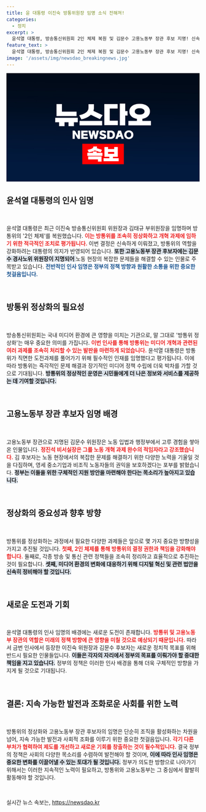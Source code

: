```yaml
---
title: 윤 대통령 이진숙 방통위원장 임명 소식 전해져!
categories:
  - 정치
excerpt: >
  윤석열 대통령, 방송통신위원회 2인 체제 복원 및 김문수 고용노동부 장관 후보 지명! 신속한 인사 배경과 김 후보자의 의지에 주목하세요. 클릭하고 자세한 소식 알아보세요!
feature_text: >
  윤석열 대통령, 방송통신위원회 2인 체제 복원 및 김문수 고용노동부 장관 후보 지명! 신속한 인사 배경과 김 후보자의 의지에 주목하세요. 클릭하고 자세한 소식 알아보세요!
image: '/assets/img/newsdao_breakingnews.jpg'
---
```


<p><img src="/assets/img/newsdao_breakingnews.jpg" alt="ranknews 속보" /></p>

<h2 data-ke-size="size26">윤석열 대통령의 인사 임명</h2>

<p data-ke-size="size16">&nbsp;</p>

<p>윤석열 대통령은 최근 이진숙 방송통신위원회 위원장과 김태규 부위원장을 임명하며 방통위의 '2인 체제'를 복원했습니다. <b><span style="color: #ee2323;">이는 방통위를 조속히 정상화하고 개혁 과제에 임하기 위한 적극적인 조치로 평가됩니다.</span></b> 이번 결정은 신속하게 이뤄졌고, 방통위의 역할을 강화하려는 대통령의 의지가 반영되어 있습니다. <b><span style="background-color: #21538527;">또한 고용노동부 장관 후보자에는 김문수 경사노위 위원장이 지명되어 </span></b> 노동 현장의 복잡한 문제들을 해결할 수 있는 인물로 주목받고 있습니다. <b><span style="color: #1a5490;">전반적인 인사 임명은 정부의 정책 방향과 원활한 소통을 위한 중요한 첫걸음입니다.</span></b></p>

<p data-ke-size="size16">&nbsp;</p>

<h2 data-ke-size="size26">방통위 정상화의 필요성</h2>

<p data-ke-size="size16">&nbsp;</p>

<p>방송통신위원회는 국내 미디어 환경에 큰 영향을 미치는 기관으로, 말 그대로 '방통위 정상화'는 매우 중요한 의미를 가집니다. <b><span style="color: #ee2323;">이번 인사를 통해 방통위는 미디어 개혁과 관련된 여러 과제를 조속히 처리할 수 있는 발판을 마련하게 되었습니다.</span></b> 윤석열 대통령은 방통위가 직면한 도전과제를 풀어가기 위해 필수적인 인재를 임명했다고 평가됩니다. 이에 따라 방통위는 즉각적인 문제 해결과 장기적인 미디어 정책 수립에 더욱 박차를 가할 것으로 기대됩니다. <b><span style="background-color: #21538527;">방통위의 정상적인 운영은 시민들에게 더 나은 정보와 서비스를 제공하는 데 기여할 것입니다.</span></b> </p>

<p data-ke-size="size16">&nbsp;</p>

<h2 data-ke-size="size26">고용노동부 장관 후보자 임명 배경</h2>

<p data-ke-size="size16">&nbsp;</p>

<p>고용노동부 장관으로 지명된 김문수 위원장은 노동 입법과 행정부에서 고루 경험을 쌓아온 인물입니다. <b><span style="color: #ee2323;">정진석 비서실장은 그를 노동 개혁 과제 완수의 적임자라고 강조했습니다.</span></b> 김 후보자는 노동 현장에서의 복잡한 문제를 해결하기 위한 다양한 노력을 기울일 것을 다짐하며, 영세 중소기업과 비조직 노동자들의 권익을 보호하겠다는 포부를 밝혔습니다. <b><span style="background-color: #21538527;">정부는 이들을 위한 구체적인 지원 방안을 마련해야 한다는 목소리가 높아지고 있습니다.</span></b> </p>

<p data-ke-size="size16">&nbsp;</p>

<h2 data-ke-size="size26">정상화의 중요성과 향후 방향</h2>

<p data-ke-size="size16">&nbsp;</p>

<p>방통위를 정상화하는 과정에서 필요한 다양한 과제들은 앞으로 몇 가지 중요한 방향성을 가지고 추진될 것입니다. <b><span style="color: #ee2323;">첫째, 2인 체제를 통해 방통위의 결정 권한과 책임을 강화해야 합니다.</span></b> 둘째로, 각종 방송 및 통신 관련 정책들을 조속히 정리하고 효율적으로 추진하는 것이 필요합니다. <b><span style="background-color: #21538527;">셋째, 미디어 환경의 변화에 대응하기 위해 디지털 혁신 및 관련 법안을 신속히 정비해야 할 것입니다.</span></b></p>

<p data-ke-size="size16">&nbsp;</p>

<h2 data-ke-size="size26">새로운 도전과 기회</h2>

<p data-ke-size="size16">&nbsp;</p>

<p>윤석열 대통령의 인사 임명의 배경에는 새로운 도전이 존재합니다. <b><span style="color: #ee2323;">방통위 및 고용노동부 장관의 역할은 미래의 정책 방향에 큰 영향을 미칠 것으로 예상되기 때문입니다.</span></b> 따라서 금번 인사에서 등장한 이진숙 위원장과 김문수 후보자는 새로운 정치적 목표를 위해 반드시 필요한 인물들입니다. <b><span style="background-color: #21538527;">이들은 각자의 자리에서 정부의 목표를 이뤄가야 할 중대한 책임을 지고 있습니다.</span></b> 정부의 정책은 이러한 인사 배경을 통해 더욱 구체적인 방향을 가지게 될 것으로 기대됩니다. </p>

<p data-ke-size="size16">&nbsp;</p>

<h2 data-ke-size="size26">결론: 지속 가능한 발전과 조화로운 사회를 위한 노력</h2>

<p data-ke-size="size16">&nbsp;</p>

<p>방통위의 정상화와 고용노동부 장관 후보자의 임명은 단순히 조직을 활성화하는 차원을 넘어, 지속 가능한 발전과 사회적 조화를 이루기 위한 중요한 첫걸음입니다. <b><span style="color: #ee2323;">각기 다른 부처가 협력하여 제도를 개선하고 새로운 기회를 창출하는 것이 필수적입니다.</span></b> 결국 정부의 정책은 사회의 다양한 목소리를 수렴하여 발전해야 할 것이며, <b><span style="background-color: #21538527;">이에 따라 인사 임명은 중요한 변화를 이끌어낼 수 있는 토대가 될 것입니다.</span></b> 정부가 의도한 방향으로 나아가기 위해서는 이러한 지속적인 노력이 필요하고, 방통위와 고용노동부는 그 중심에서 활발히 활동해야 할 것입니다. </p>

<p data-ke-size="size16">&nbsp;</p>
실시간 뉴스 속보는, <a href="https://newsdao.kr" rel="dofollow">https://newsdao.kr</a>


